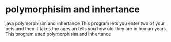 # polymorphisim and inhertance
java polymorphisim and inhertance 
This program lets you enter two of your pets and then it takes the ages an tells you how old they are in human years
This program used polymorphisim and inhertance 
